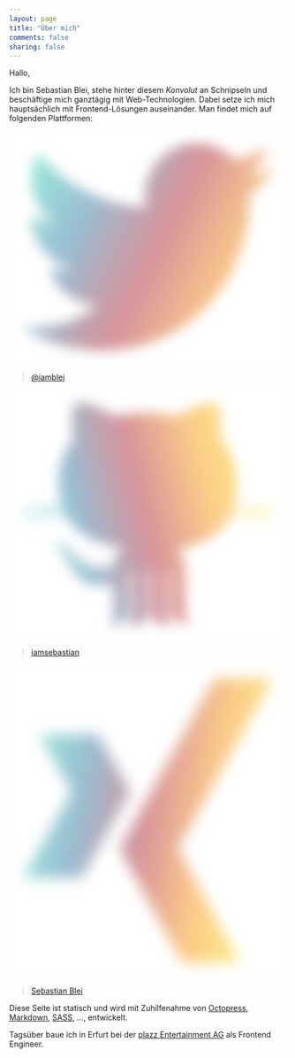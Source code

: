 ```yaml
---
layout: page
title: "Über mich"
comments: false
sharing: false
---
```


Hallo,

Ich bin Sebastian Blei, stehe hinter diesem *Konvolut* an Schnipseln und beschäftige mich ganztägig mit Web-Technologien. Dabei setze ich mich hauptsächlich mit Frontend-Lösungen auseinander. Man findet mich auf folgenden Plattformen:

![Twitter](/images/twitter.svg "Twitter")

> [@iamblei](http://www.twitter.com/iamblei)  

![GitHub](/images/github.svg "GitHub")

> [iamsebastian](http://www.github.com/iamsebastian)

![Xing](/images/xing.svg "Xing")

> [Sebastian Blei](https://www.xing.com/profile/Sebastian_Blei)  

Diese Seite ist statisch und wird mit Zuhilfenahme von [Octopress](http://www.octopress.com), [Markdown](http://daringfireball.net/projects/markdown/), [SASS](http://www.sass-lang.com), *...*, entwickelt.

Tagsüber baue ich in Erfurt bei der [plazz Entertainment AG](http://www.plazz.ag) als Frontend Engineer.